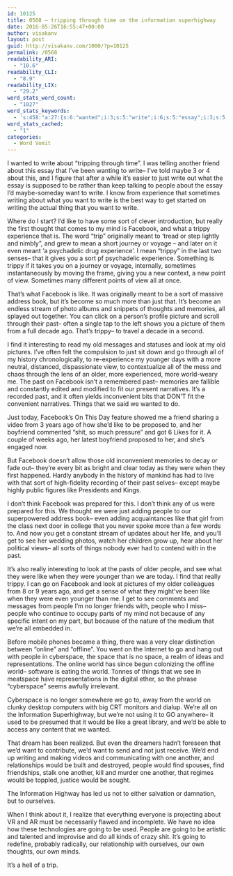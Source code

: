 ```yaml
---
id: 10125
title: 0568 – tripping through time on the information superhighway
date: 2016-05-26T16:55:47+00:00
author: visakanv
layout: post
guid: http://visakanv.com/1000/?p=10125
permalink: /0568
readability_ARI:
  - "10.6"
readability_CLI:
  - "8.9"
readability_LIX:
  - "29.2"
word_stats_word_count:
  - "1027"
word_stats_keywords:
  - 's:458:"a:27:{s:6:"wanted";i:3;s:5:"write";i:6;s:5:"essay";i:3;s:5:"maybe";i:3;s:4:"just";i:6;s:6:"people";i:9;s:4:"want";i:5;s:10:"experience";i:4;s:7:"writing";i:3;s:4:"like";i:8;s:4:"sort";i:4;s:6:"really";i:3;s:8:"facebook";i:6;s:6:"trippy";i:5;s:5:"meant";i:3;s:4:"view";i:3;s:8:"memories";i:3;s:4:"past";i:6;s:4:"find";i:4;s:4:"look";i:3;s:7:"younger";i:3;s:5:"older";i:3;s:5:"world";i:5;s:6:"things";i:3;s:5:"think";i:3;s:10:"cyberspace";i:3;s:5:"going";i:3;}";'
word_stats_cached:
  - "1"
categories:
  - Word Vomit
---
```

I wanted to write about &#8220;tripping through time&#8221;. I was telling another friend about this essay that I&#8217;ve been wanting to write– I&#8217;ve told maybe 3 or 4 about this, and I figure that after a while it&#8217;s easier to just write out what the essay is supposed to be rather than keep talking to people about the essay I&#8217;d maybe-someday want to write. I know from experience that sometimes writing about what you want to write is the best way to get started on writing the actual thing that you want to write.

Where do I start? I&#8217;d like to have some sort of clever introduction, but really the first thought that comes to my mind is Facebook, and what a trippy experience that is. The word &#8220;trip&#8221; originally meant to &#8216;tread or step lightly and nimbly&#8221;, and grew to mean a short journey or voyage – and later on it even meant &#8216;a psychadelic drug experience&#8217;. I mean &#8220;trippy&#8221; in the last two senses– that it gives you a sort pf psychadelic experience. Something is trippy if it takes you on a journey or voyage, internally, sometimes instantaneously by moving the frame, giving you a new context, a new point of view. Sometimes many different points of view all at once.

That&#8217;s what Facebook is like. It was originally meant to be a sort of massive address book, but it&#8217;s become so much more than just that. It&#8217;s become an endless stream of photo albums and snippets of thoughts and memories, all splayed out together. You can click on a person&#8217;s profile picture and scroll through their past– often a single tap to the left shows you a picture of them from a full decade ago. That&#8217;s trippy– to travel a decade in a second. 

I find it interesting to read my old messages and statuses and look at my old pictures. I&#8217;ve often felt the compulsion to just sit down and go through all of my history chronologically, to re-experience my younger days with a more neutral, distanced, dispassionate view, to contextualize all of the mess and chaos through the lens of an older, more experienced, more world-weary me. The past on Facebook isn&#8217;t a remembered past– memories are fallible and constantly edited and modified to fit our present narratives. It&#8217;s a recorded past, and it often yields inconvenient bits that DON&#8217;T fit the convenient narratives. Things that we said we wanted to do. 

Just today, Facebook&#8217;s On This Day feature showed me a friend sharing a video from 3 years ago of how she&#8217;d like to be proposed to, and her boyfriend commented &#8220;shit, so much pressure&#8221; and got 6 Likes for it. A couple of weeks ago, her latest boyfriend proposed to her, and she&#8217;s engaged now. 

But Facebook doesn&#8217;t allow those old inconvenient memories to decay or fade out– they&#8217;re every bit as bright and clear today as they were when they first happened. Hardly anybody in the history of mankind has had to live with that sort of high-fidelity recording of their past selves– except maybe highly public figures like Presidents and Kings.

I don&#8217;t think Facebook was prepared for this. I don&#8217;t think any of us were prepared for this. We thought we were just adding people to our superpowered address book– even adding acquaintances like that girl from the class next door in college that you never spoke more than a few words to. And now you get a constant stream of updates about her life, and you&#8217;ll get to see her wedding photos, watch her children grow up, hear about her political views– all sorts of things nobody ever had to contend with in the past.

It&#8217;s also really interesting to look at the pasts of older people, and see what they were like when they were younger than we are today. I find that really trippy. I can go on Facebook and look at pictures of my older colleagues from 8 or 9 years ago, and get a sense of what they might&#8217;ve been like when they were even younger than me. I get to see comments and messages from people I&#8217;m no longer friends with, people who I miss– people who continue to occupy parts of my mind not because of any specific intent on my part, but because of the nature of the medium that we&#8217;re all embedded in.

Before mobile phones became a thing, there was a very clear distinction between &#8220;online&#8221; and &#8220;offline&#8221;. You went on the Internet to go and hang out with people in cyberspace, the space that is no space, a realm of ideas and representations. The online world has since begun colonizing the offline world– software is eating the world. Tonnes of things that we see in meatspace have representations in the digital ether, so the phrase &#8220;cyberspace&#8221; seems awfully irrelevant. 

Cyberspace is no longer somewhere we go to, away from the world on clunky desktop computers with big CRT monitors and dialup. We&#8217;re all on the Information Superhighway, but we&#8217;re not using it to GO anywhere– it used to be presumed that it would be like a great library, and we&#8217;d be able to access any content that we wanted. 

That dream has been realized. But even the dreamers hadn&#8217;t foreseen that we&#8217;d want to contribute, we&#8217;d want to send and not just receive. We&#8217;d end up writing and making videos and communicating with one another, and relationships would be built and destroyed, people would find spouses, find friendships, stalk one another, kill and murder one another, that regimes would be toppled, justice would be sought. 

The Information Highway has led us not to either salvation or damnation, but to ourselves.

When I think about it, I realize that everything everyone is projecting about VR and AR must be necessarily flawed and incomplete. We have no idea how these technologies are going to be used. People are going to be artistic and talented and improvise and do all kinds of crazy shit. It&#8217;s going to redefine, probably radically, our relationship with ourselves, our own thoughts, our own minds. 

It&#8217;s a hell of a trip.